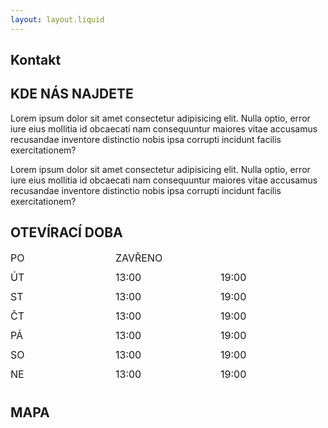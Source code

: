 ```yaml
---
layout: layout.liquid
---
```


<style>
.parent {
    display: grid;
    align-content: center;
    grid-template-columns: repeat(3, minmax(130px, 1fr));
    grid-template-rows: repeat(7, 30px);
    grid-column-gap: 0px;
    grid-row-gap: 1px;
    font-size: 16px;
}

.div1 { grid-area: 1 / 1 / 2 / 2; }
.div2 { grid-area: 2 / 1 / 3 / 2; }
.div3 { grid-area: 3 / 1 / 4 / 2; }
.div4 { grid-area: 4 / 1 / 5 / 2; }
.div5 { grid-area: 5 / 1 / 6 / 2; }
.div6 { grid-area: 6 / 1 / 7 / 2; }
.div7 { grid-area: 7 / 1 / 8 / 2; }
.div8 { grid-area: 1 / 2 / 2 / 4; }
.div9 { grid-area: 2 / 2 / 3 / 3; }
.div10 { grid-area: 2 / 3 / 3 / 4; }
.div11 { grid-area: 3 / 2 / 4 / 3; }
.div12 { grid-area: 3 / 3 / 4 / 4; }
.div13 { grid-area: 4 / 2 / 5 / 3; }
.div14 { grid-area: 4 / 3 / 5 / 4; }
.div15 { grid-area: 5 / 2 / 6 / 3; }
.div16 { grid-area: 5 / 3 / 6 / 4; }
.div17 { grid-area: 6 / 2 / 7 / 3; }
.div18 { grid-area: 6 / 3 / 7 / 4; }
.div19 { grid-area: 7 / 2 / 8 / 3; }
.div20 { grid-area: 7 / 3 / 8 / 4; }
</style>

<section class="ginger-cat between">
    <div class="container">
        <div class="global-headline">
            <div class="animate-top">
                <h2 class="off-headline">
                    <span class="first-letter">K</span>ontakt
                </h2>
            </div>
</section>
<!-- HLEDAJI DOMOV - KONEC -->

<section class="cat-section">
    <div class="container">
            <div class="description animate-right">
                <div class="global-headline">
                    <h1 class="head-off headline-dark">KDE NÁS NAJDETE</h1>
                    <div class="asterisk"><i class="fas fa-askerisk"></i></div>
                </div>
                <p>Lorem ipsum dolor sit amet consectetur adipisicing elit. Nulla optio, error iure eius mollitia id
                    obcaecati nam consequuntur maiores vitae accusamus recusandae inventore distinctio nobis ipsa 
                    corrupti incidunt facilis exercitationem?
                </p>
                <p>Lorem ipsum dolor sit amet consectetur adipisicing elit. Nulla optio, error iure eius mollitia id
                    obcaecati nam consequuntur maiores vitae accusamus recusandae inventore distinctio nobis ipsa 
                    corrupti incidunt facilis exercitationem?
                </p>
                <div class="global-headline">
                    <h1 class="headline headline-dark">OTEVÍRACÍ DOBA</h1>
                    <div class="asterisk"><i class="fas fa-askerisk"></i></div>
                </div>
                <div class="center">
                <div class="parent">
<div class="div1 center bold"> PO</div>
<div class="div2 center bold"> ÚT</div>
<div class="div3 center bold"> ST</div>
<div class="div4 center bold"> ČT</div>
<div class="div5 center bold"> PÁ</div>
<div class="div6 center bold"> SO</div>
<div class="div7 center bold"> NE</div>
<div class="div8 center">ZAVŘENO</div>
<div class="div9 center"> 13:00</div>
<div class="div10 center"> 19:00</div>
<div class="div11 center"> 13:00</div>
<div class="div12 center"> 19:00</div>
<div class="div13 center"> 13:00</div>
<div class="div14 center"> 19:00</div>
<div class="div15 center"> 13:00</div>
<div class="div16 center"> 19:00</div>
<div class="div17 center"> 13:00</div>
<div class="div18 center"> 19:00</div>
<div class="div19 center"> 13:00</div>
<div class="div20 center"> 19:00</div>
</div>
                </div>               
            </div>
                <div class="global-headline">
                    <h1 class="headline headline-dark">MAPA</h1>
                    <div class="asterisk"><i class="fas fa-askerisk"></i></div>
                </div>
                <div class="center"><div id="mapid" style="width: 600px; height: 400px;"></div></div>
<script>
	var mymap = L.map('mapid').setView([49.3012225, 17.3864669], 16);
	L.tileLayer('https://api.mapbox.com/styles/v1/{id}/tiles/{z}/{x}/{y}?access_token=pk.eyJ1IjoibWFwYm94IiwiYSI6ImNpejY4NXVycTA2emYycXBndHRqcmZ3N3gifQ.rJcFIG214AriISLbB6B5aw', {
		maxZoom: 18,
		attribution: 'Map data &copy; <a href="https://www.openstreetmap.org/copyright">OpenStreetMap</a> contributors, ' +
			'Imagery © <a href="https://www.mapbox.com/">Mapbox</a>',
		id: 'mapbox/streets-v11',
		tileSize: 512,
		zoomOffset: -1
	}).addTo(mymap);
    let catIcon = L.icon({
    iconUrl: '/images/icon.png',
    iconSize:     [57, 90], // size of the icon
    iconAnchor:   [22, 94], // point of the icon which will correspond to marker's location
    popupAnchor:  [-3, -76]}) // point from which the popup should open relative to the iconAnchor
	L.marker([49.3012225, 17.3864669], {icon: catIcon}).addTo(mymap)
		.bindPopup("<b>Kočičí kavárna Kitt&Café</b><br />Třebízského 1331/15");
	L.polygon([
		[51.509, -0.08],
		[51.503, -0.06],
		[51.51, -0.047]
	]).addTo(mymap).bindPopup("I am a polygon.");
    var popup = L.popup();
	function onMapClick(e) {
		popup
			.setLatLng(e.latlng)
			.setContent("You clicked the map at " + e.latlng.toString())
			.openOn(mymap);
	}
	mymap.on('click', onMapClick);
</script>
        </div>
    </div>
</section>
